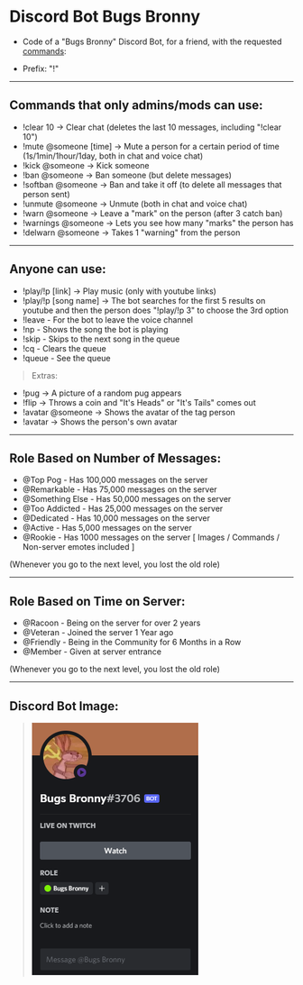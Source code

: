 # Discord Bot Bugs Bronny

* Code of a "Bugs Bronny" Discord Bot, for a friend, with the requested [commands](/commands):

* Prefix: "!"

--------------------------------------------------------------------------------------------------------------------------------------------------------------------------------

## Commands that only admins/mods can use:

* !clear 10 -> Clear chat (deletes the last 10 messages, including "!clear 10")
* !mute @someone [time] -> Mute a person for a certain period of time (1s/1min/1hour/1day, both in chat and voice chat)
* !kick @someone -> Kick someone
* !ban @someone -> Ban someone (but delete messages)
* !softban @someone -> Ban and take it off (to delete all messages that person sent)
* !unmute @someone -> Unmute (both in chat and voice chat)
* !warn @someone -> Leave a "mark" on the person (after 3 catch ban)
* !warnings @someone -> Lets you see how many "marks" the person has
* !delwarn @someone -> Takes 1 "warning" from the person

--------------------------------------------------------------------------------------------------------------------------------------------------------------------------------

 ## Anyone can use:

* !play/!p [link] -> Play music (only with youtube links)
* !play/!p [song name] -> The bot searches for the first 5 results on youtube and then the person does "!play/!p 3" to choose the 3rd option
* !leave - For the bot to leave the voice channel
* !np - Shows the song the bot is playing
* !skip - Skips to the next song in the queue
* !cq - Clears the queue
* !queue - See the queue

 > Extras:

* !pug -> A picture of a random pug appears
* !flip -> Throws a coin and "It's Heads" or "It's Tails" comes out
* !avatar @someone -> Shows the avatar of the tag person
* !avatar -> Shows the person's own avatar 

--------------------------------------------------------------------------------------------------------------------------------------------------------------------------------

## Role Based on Number of Messages: 

* @Top Pog - Has 100,000 messages on the server
* @Remarkable - Has 75,000 messages on the server
* @Something Else - Has 50,000 messages on the server
* @Too Addicted - Has 25,000 messages on the server
* @Dedicated - Has 10,000 messages on the server
* @Active - Has 5,000 messages on the server
* @Rookie - Has 1000 messages on the server [ Images / Commands / Non-server emotes included ]

(Whenever you go to the next level, you lost the old role)

--------------------------------------------------------------------------------------------------------------------------------------------------------------------------------

## Role Based on Time on Server: 

* @Racoon - Being on the server for over 2 years
* @Veteran - Joined the server 1 Year ago
* @Friendly - Being in the Community for 6 Months in a Row
* @Member - Given at server entrance

(Whenever you go to the next level, you lost the old role)

--------------------------------------------------------------------------------------------------------------------------------------------------------------------------------

## Discord Bot Image:
> <img src="https://github.com/GJordao12/DiscordBot-BugsBronny/blob/main/BotImage.png">
